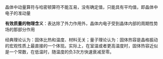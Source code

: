 



晶体中动量算符与哈密顿算符不能互易，没有确定值，只能具有平均值，即晶体中电子的准动量





**有效质量的物理含义**：表达除了外力作用外，晶体内电子受到晶体内部的周期性势场的那部分作用



经典理论认为：固体比热和温度、材料无关；量子理论认为：固体热容是晶格振动的宏观性质上最直接的一个体现。实际上，在室温或者更高温度时，固体热容近似是一个常数，在低温时，随温度的负3次方快速衰减至零。